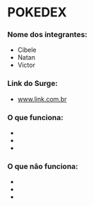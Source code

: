 # POKEDEX

### Nome dos integrantes: 
- Cibele
- Natan
- Victor

### Link do Surge: 
- www.link.com.br

### O que funciona:
- 
- 
- 

### O que não funciona: 
- 
- 
- 